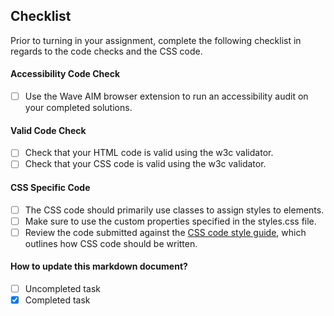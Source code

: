 ## Checklist

Prior to turning in your assignment, complete the following checklist in regards to the code checks and the CSS code.

#### Accessibility Code Check

- [ ] Use the Wave AIM browser extension to run an accessibility audit on your completed solutions.

#### Valid Code Check

- [ ] Check that your HTML code is valid using the w3c validator.
- [ ] Check that your CSS code is valid using the w3c validator.

#### CSS Specific Code

- [ ] The CSS code should primarily use classes to assign styles to elements.
- [ ] Make sure to use the custom properties specified in the styles.css file.
- [ ] Review the code submitted against the [CSS code style guide](https://github.com/airbnb/css#css), which outlines how CSS code should be written.

#### How to update this markdown document?

- [ ] Uncompleted task
- [x] Completed task

